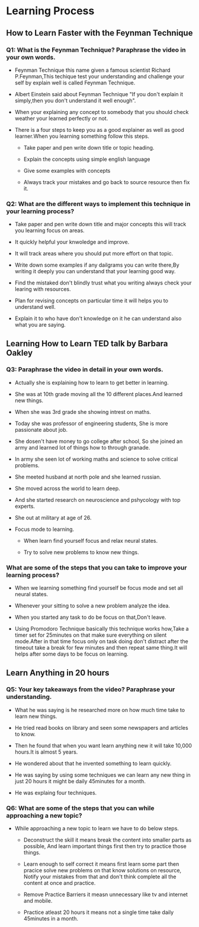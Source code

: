# Learning Process

## How to Learn Faster with the Feynman Technique

### Q1: What is the Feynman Technique? Paraphrase the video in your own words.

* Feynman Technique this name given a famous scientist Richard P.Feynman,This techique test your understanding and challenge your self by explain well is called Feynman Technique.

* Albert Einstein said about Feynman Technique "If you don't explain it simply,then you don't understand it well enough". 

* When your explaining any concept to somebody that you should check weather your learned perfectly or not.

* There is a four steps to keep you as a good explainer as well as good learner.When you learning something follow this steps.
    
    * Take paper and pen write down title or topic heading.

    * Explain the concepts using simple english language

    * Give some examples with concepts

    * Always track your mistakes and go back to source resource then fix it.

### Q2: What are the different ways to implement this technique in your learning process?

* Take paper and pen write down title and major concepts this will track you learning focus on areas.

* It quickly helpful your knwoledge and improve.

* It will track areas where you should put more effort on that topic.

* Write down some examples if any dailgrams you can write there,By writing it deeply you can understand that your learning good way.

* Find the mistaked don't blindly trust what you writing always check your learing with resources.

* Plan for revising concepts on particular time it will helps you to understand well.

* Explain it to who have don't knowledge on it he can understand also what you are saying.


## Learning How to Learn TED talk by Barbara Oakley

### Q3: Paraphrase the video in detail in your own words.

* Actually she is explaining how to learn to get better in learning.

* She was at 10th grade moving all the 10 different places.And learned new things.

* When she was 3rd grade she showing intrest on maths.

* Today she was professor of engineering students, She is more passionate about job.

* She dosen't have money to go college after school, So she joined an army and learned lot of things how to through granade.

* In army she seen lot of working maths and science to solve critical problems.

* She meeted husband at north pole and she learned russian.

* She moved across the world to learn deep.

* And she started research on neuroscience and pshycology with top experts.

* She out at military at age of 26.

* Focus mode to learning.
    
    * When learn find yourself focus and relax neural states.

    * Try to solve new problems to know new things.
### What are some of the steps that you can take to improve your learning process?

* When we learning something find yourself be focus mode and set all neural states.

* Whenever your sitting to solve a new problem analyze the idea.

* When you started any task to do be focus on that,Don't leave.

* Using Promodoro Technique basically this technique works how,Take a timer set for 25minutes on that make sure everything on silent mode.After in that time focus only on task doing don't distract after the timeout take a break for few minutes and then repeat same thing.It will helps after some days to be focus on learning.

## Learn Anything in 20 hours

### Q5: Your key takeaways from the video? Paraphrase your understanding.

* What he was saying is he researched more on how much time take to learn new things.

* He tried read books on library and seen some newspapers and articles to know.

* Then he found that when you want learn anything new it will take 10,000 hours.It is almost 5 years.

* He wondered about that he invented something to learn quickly.

* He was saying by using some techniques we can learn any new thing in just 20 hours it might be daily 45minutes for a month.

* He was explaing four techniques.

### Q6: What are some of the steps that you can while approaching a new topic?

* While approaching a new topic to learn we have to do below steps.

    * Deconstruct the skill it means break the content into smaller parts as possible, And learn important things first then try to practice those things.

    * Learn enough to self correct it means first learn some part then pracice solve new problems on that know solutions on resource, Notify your mistakes from that and don't think complete all the content at once and practice.

    * Remove Practice Barriers it measn unnecessary like tv and internet and mobile.

    * Practice atleast 20 hours it means not a single time take daily 45minutes in a month.











































